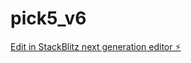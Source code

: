 # pick5_v6

[Edit in StackBlitz next generation editor ⚡️](https://stackblitz.com/~/github.com/jumanjiis/pick5_v6)